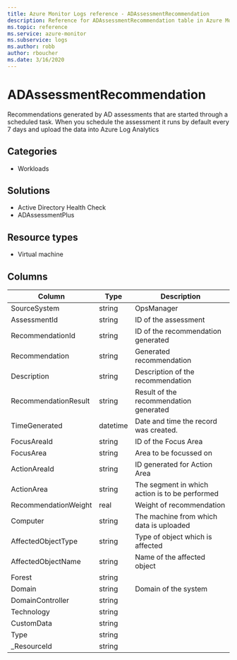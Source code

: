 ```yaml
---
title: Azure Monitor Logs reference - ADAssessmentRecommendation
description: Reference for ADAssessmentRecommendation table in Azure Monitor Logs.
ms.topic: reference
ms.service: azure-monitor
ms.subservice: logs
ms.author: robb
author: rboucher
ms.date: 3/16/2020
---
```


# ADAssessmentRecommendation

 Recommendations generated by AD assessments that are started through a scheduled task. When you schedule the assessment it runs by default every 7 days and upload the data into Azure Log Analytics

## Categories

- Workloads
## Solutions

- Active Directory Health Check
- ADAssessmentPlus
## Resource types

- Virtual machine




## Columns

|Column|Type|Description|
|---|---|---|
|SourceSystem|string|OpsManager|
|AssessmentId|string|ID of the assessment|
|RecommendationId|string|ID of the recommendation generated|
|Recommendation|string|Generated recommendation|
|Description|string|Description of the recommendation|
|RecommendationResult|string|Result of the recommendation generated|
|TimeGenerated|datetime|Date and time the record was created.|
|FocusAreaId|string|ID of the Focus Area|
|FocusArea|string|Area to be focussed on|
|ActionAreaId|string|ID generated for Action Area|
|ActionArea|string|The segment in which action is to be performed|
|RecommendationWeight|real|Weight of recommendation|
|Computer|string|The machine from which data is uploaded|
|AffectedObjectType|string|Type of object which is affected|
|AffectedObjectName|string|Name of the affected object|
|Forest|string||
|Domain|string|Domain of the system|
|DomainController|string||
|Technology|string||
|CustomData|string||
|Type|string||
|_ResourceId|string||
